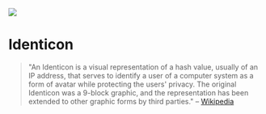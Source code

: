 ![](https://i.imgur.com/gIVzzvP.png)
# Identicon
> "An Identicon is a visual representation of a hash value, usually of an IP address, that serves to identify a user of a computer system as a form of avatar while protecting the users' privacy. The original Identicon was a 9-block graphic, and the representation has been extended to other graphic forms by third parties." – [Wikipedia](https://en.wikipedia.org/wiki/Identicon)
